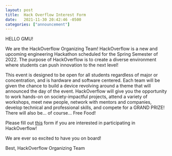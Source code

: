 ```yaml
---
layout: post
title:  Hack Overflow Interest Form
date:   2021-11-30 20:42:46 -0500
categories: ["announcement"]
---
```


HELLO GMU! 

We are the HackOverflow Organizing Team! HackOverflow is a new and upcoming engineering Hackathon scheduled for the Spring Semester of 2022. The purpose of HackOverflow is to create a diverse environment where students can push innovation to the next level!

This event is designed to be open for all students regardless of major or concentration, and is hardware and software centered. Each team will be given the chance to build a device revolving around a theme that will announced the day of the event. HackOverflow will give you the opportunity to work hands-on on society-impactful projects, attend a variety of workshops, meet new people, network with mentors and companies, develop technical and professional skills, and compete for a GRAND PRIZE! There will also be... of course... Free Food! 

Please fill out [this](https://docs.google.com/forms/d/e/1FAIpQLSdijXhPpoAQ18Dh31a4zlb7p4hYbooHEy0XHyO35oivOcYdGQ/viewform) form if you are interested in participating in HackOverflow! 

We are ever so excited to have you on board! 

Best,
HackOverflow Organizing Team
